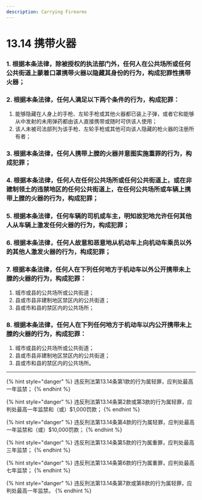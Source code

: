 ```yaml
---
description: Carrying Firearms
---
```


# 13.14 携带火器

### 1. 根据本条法律，除被授权的执法部门外，任何人在公共场所或任何公共街道上蒙着口罩携带火器以隐藏其身份的行为，构成犯罪性携带火器；


### 2. 根据本条法律，任何人满足以下两个条件的行为，构成犯罪：

  1. 能够隐藏在人身上的手枪、左轮手枪或其他火器都已装上子弹，或者它和能够从中发射的未用弹药都由该人直接携带或随时可供该人使用；
  2. 该人未被司法部列为该手枪、左轮手枪或其他可向该人隐藏的枪火器的注册所有者；


### 3. 根据本条法律，任何人携带上膛的火器并意图实施重罪的行为，构成犯罪；


### 4. 根据本条法律，任何人在任何公共场所或任何公共街道上，或在非建制领土的违禁地区的任何公共街道上，在任何公共场所或车辆上携带上膛的火器的行为，构成犯罪；


### 5. 根据本条法律，任何车辆的司机或车主，明知故犯地允许任何其他人从车辆上激发任何火器的行为，构成犯罪；


### 6. 根据本条法律，任何人故意和恶意地从机动车上向机动车乘员以外的其他人激发火器的行为，构成犯罪；


### 7. 根据本条法律，任何人在下列任何地方于机动车以外公开携带未上膛的火器的行为，构成犯罪：

  1. 城市或县的公共场所或公共街道；
  2. 县或市县非建制地区禁区内的公共街道；
  3. 县或市和县的禁区内的公共场所；


### 8. 根据本条法律，任何人在下列任何地方于机动车以内公开携带未上膛的火器的行为，构成犯罪：

  1. 城市或县的公共场所或公共街道；
  2. 县或市县非建制地区禁区内的公共街道；
  3. 县或市和县的禁区内的公共场所。

***

{% hint style="danger" %}
违反刑法第13.14条第1款的行为属轻罪，应判处最高一年监禁；
{% endhint %}

{% hint style="danger" %}
违反刑法第13.14条第2款或第3款的行为属轻罪，应判处最高一年监禁和（或）$1,000罚款；
{% endhint %}

{% hint style="danger" %}
违反刑法第13.14条第4款的行为属轻罪，应判处最高一年监禁和（或）$10,000罚款；
{% endhint %}

{% hint style="danger" %}
违反刑法第13.14条第5款的行为属重罪，应判处最高三年监禁；
{% endhint %}

{% hint style="danger" %}
违反刑法第13.14条第6款的行为属重罪，应判处最高七年监禁；
{% endhint %}

{% hint style="danger" %}
违反刑法第13.14条第7款或第8款的行为属轻罪，应判处最高一年监禁。
{% endhint %}